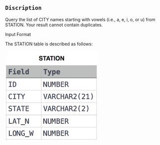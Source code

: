 ## `Discription`

Query the list of CITY names starting with vowels (i.e., a, e, i, o, or u) from STATION. Your result cannot contain duplicates.

Input Format

The STATION table is described as follows:

![alt](../Weather%20Observation%20Station%203/1449345840-5f0a551030-Station.jpg)

